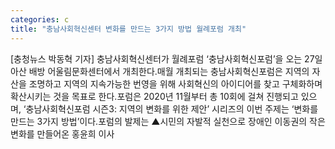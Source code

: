 ```yaml
---
categories: c
title: "충남사회혁신센터 변화를 만드는 3가지 방법 월례포럼 개최"
---
```

[충청뉴스 박동혁 기자] 충남사회혁신센터가 월례포럼 ‘충남사회혁신포럼’을 오는 27일 아산 배방 어울림문화센터에서 개최한다.매월 개최되는 충남사회혁신포럼은 지역의 자산을 조명하고 지역의 지속가능한 번영을 위해 사회혁신의 아이디어를 찾고 구체화하며 확산시키는 것을 목표로 한다.포럼은 2020년 11월부터 총 10회에 걸쳐 진행되고 있으며, ‘충남사회혁신포럼 시즌3: 지역의 변화를 위한 제안’ 시리즈의 이번 주제는 ‘변화를 만드는 3가지 방법’이다.포럼의 발제는 ▲시민의 자발적 실천으로 장애인 이동권의 작은 변화를 만들어온 홍윤희 이사